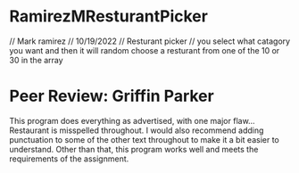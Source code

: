 # RamirezMResturantPicker
// Mark ramirez
// 10/19/2022
// Resturant picker
// you select what catagory you want and then it will random choose a resturant from one of the 10 or 30 in the array

# Peer Review: Griffin Parker

This program does everything as advertised, with one major flaw... 
Restaurant is misspelled throughout. I would also recommend adding punctuation to some of the other text throughout to make it a bit easier to understand. Other than that, this program works well and meets the requirements of the assignment. 
